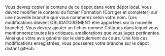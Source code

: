 Vous devrez copier le contenu de ce dépot dans votre dépot local. Vous devrez modifier le contenu du fichier Formation (Corriger et completer) sur une nouvelle branche que vous nommerez selon votre nom. (Les modifications doivent OBLIGATOIREMENT être apportées sur la nouvelle branche). Vous devrez ajouter un fichier nommé Critiques dans lequel vous mentionnerez toutes les critiques, améliorations que vous jugez pertinentes. Ainsi que votre avis général sur le déroulement du cours. Une fois ces modifications enregistrées, vous pousserez votre branche sur le dépot distant gitHub.


